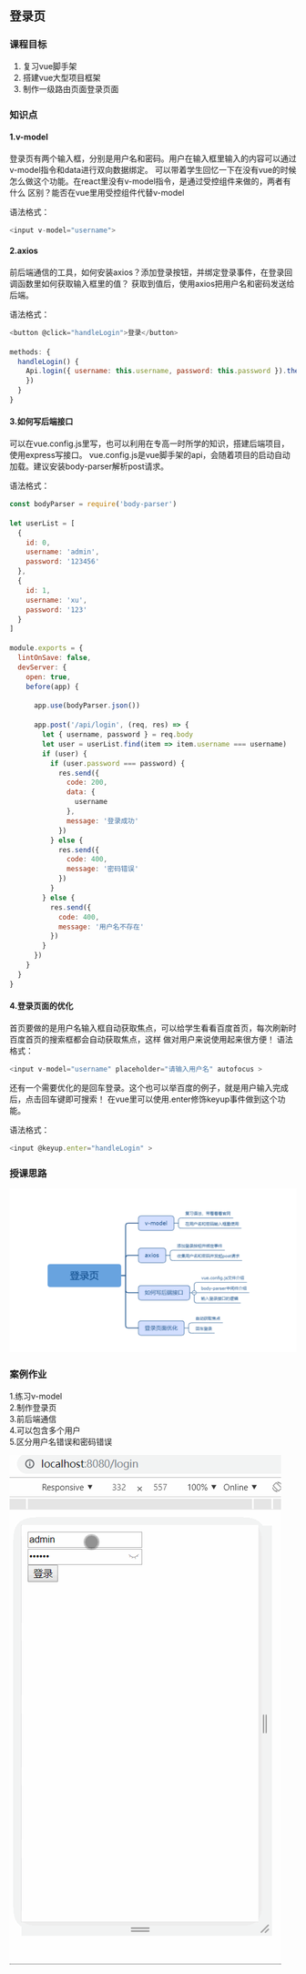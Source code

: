 ## 登录页

### 课程目标

1. 复习vue脚手架
2. 搭建vue大型项目框架
3. 制作一级路由页面登录页面

### 知识点

#### 1.v-model
  登录页有两个输入框，分别是用户名和密码。用户在输入框里输入的内容可以通过v-model指令和data进行双向数据绑定。
  可以带着学生回忆一下在没有vue的时候怎么做这个功能。在react里没有v-model指令，是通过受控组件来做的，两者有什么
  区别？能否在vue里用受控组件代替v-model
  
  语法格式：
```js
<input v-model="username">
```

#### 2.axios
  前后端通信的工具，如何安装axios？添加登录按钮，并绑定登录事件，在登录回调函数里如何获取输入框里的值？
  获取到值后，使用axios把用户名和密码发送给后端。

  语法格式：
```js
<button @click="handleLogin">登录</button>

methods: {
  handleLogin() {
    Api.login({ username: this.username, password: this.password }).then(res => {
    })
  }
}
```

#### 3.如何写后端接口
  可以在vue.config.js里写，也可以利用在专高一时所学的知识，搭建后端项目，使用express写接口。
  vue.config.js是vue脚手架的api，会随着项目的启动自动加载。建议安装body-parser解析post请求。

  语法格式：
```js
const bodyParser = require('body-parser')

let userList = [
  {
    id: 0,
    username: 'admin',
    password: '123456'
  },
  {
    id: 1,
    username: 'xu',
    password: '123'
  }
]

module.exports = {
  lintOnSave: false,
  devServer: {
    open: true,
    before(app) {

      app.use(bodyParser.json())

      app.post('/api/login', (req, res) => {
        let { username, password } = req.body
        let user = userList.find(item => item.username === username)
        if (user) {
          if (user.password === password) {
            res.send({
              code: 200,
              data: {
                username
              },
              message: '登录成功'
            })
          } else {
            res.send({
              code: 400,
              message: '密码错误'
            })
          }
        } else {
          res.send({
            code: 400,
            message: '用户名不存在'
          })
        }
      })
    }
  }
}
```

#### 4.登录页面的优化
  首页要做的是用户名输入框自动获取焦点，可以给学生看看百度首页，每次刷新时百度首页的搜索框都会自动获取焦点，这样
  做对用户来说使用起来很方便！
  语法格式：
```js
<input v-model="username" placeholder="请输入用户名" autofocus >
```
  还有一个需要优化的是回车登录。这个也可以举百度的例子，就是用户输入完成后，点击回车键即可搜索！
  在vue里可以使用.enter修饰keyup事件做到这个功能。

  语法格式：
```js
<input @keyup.enter="handleLogin" >
```

### 授课思路

![](..\images\01登录页_思路图.png)

### 案例作业

1.练习v-model  
2.制作登录页  
3.前后端通信  
4.可以包含多个用户  
5.区分用户名错误和密码错误  

![](..\images\01登录页_作业.gif)


